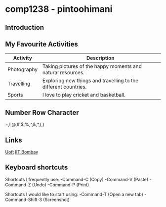 # comp1238 - pintoohimani
## Introduction

## My Favourite Activities

| Activity      | Description                                                          |
|---------------|----------------------------------------------------------------------|
| Photography   | Taking pictures of the happy moments and natural resources.|
| Travelling    | Exploring new things and travelling to the different countries.|
| Sports        | I love to play cricket and basketball.|

## Number Row Character
~,!,@,#,$,%,^,&,*,(,)

## Links
[Uoft](https://www.google.com/url?sa=t&source=web&rct=j&opi=89978449&url=https://future.utoronto.ca/newly-admitted-students/checklist/a-z-list-of-links-for-students/&ved=2ahUKEwjm3-GVp8qIAxUhFTQIHUAeB3IQFnoECB8QAQ&usg=AOvVaw2mNw200h8QwUo6_XfNF4qU)
[IIT Bombay](https://www.iitb.ac.in)

## Keyboard shortcuts
Shortcuts I frequently use:
-Command-C (Copy)
-Command-V (Paste)
-Command-Z (Undo)
-Command-P (Print)

Shortcuts I would like to start using:
-Command-T (Open a new tab)
-Command-Shift-3 (Screenshot)
